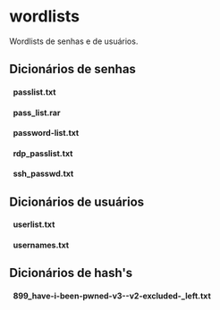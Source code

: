 # wordlists
Wordlists de senhas e de usuários.
<h2>Dicionários de senhas</h2>
  <h4>&nbsp passlist.txt</h4>
  <h4>&nbsp pass_list.rar</h4>
  <h4>&nbsp password-list.txt</h4>
  <h4>&nbsp rdp_passlist.txt</h4>
  <h4>&nbsp ssh_passwd.txt</h4>
  
<h2>Dicionários de usuários</h2>
  <h4>&nbsp userlist.txt</h4>
  <h4>&nbsp usernames.txt</h4>
  
 <h2>Dicionários de hash's</h2> 
  <h4>&nbsp 899_have-i-been-pwned-v3--v2-excluded-_left.txt<h4>


